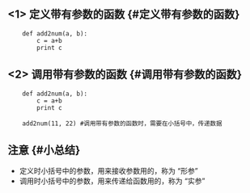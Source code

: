 ## &lt;1&gt; 定义带有参数的函数 {#定义带有参数的函数}

```
    def add2num(a, b):
        c = a+b
        print c
```

## &lt;2&gt; 调用带有参数的函数 {#调用带有参数的函数}

```
    def add2num(a, b):
        c = a+b
        print c

    add2num(11, 22) #调用带有参数的函数时，需要在小括号中，传递数据
```

## 注意 {#小总结}

* 定义时小括号中的参数，用来接收参数用的，称为 “形参”
* 调用时小括号中的参数，用来传递给函数用的，称为 “实参”



